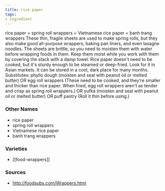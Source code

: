 ```yaml
---
title: rice paper
tags:
- ingredient
---
```

rice paper = spring roll wrappers = Vietnamese rice paper = banh trang wrappers These thin, fragile sheets are used to make spring rolls, but they also make good all-purpose wrappers, baking pan liners, and even lasagne noodles. The sheets are brittle, so you need to moisten them with water before wrapping foods in them. Keep them moist while you work with them by covering the stack with a damp towel. Rice paper doesn't need to be cooked, but it's sturdy enough to be steamed or deep-fried. Look for it in Asian markets. It can be stored in a cool, dark place for many months. Substitutes: phyllo dough (moisten and seal with peanut oil or melted butter) OR egg roll wrappers (These need to be cooked, and they're smaller and thicker than rice paper. When fried, egg roll wrappers aren't as tender and crisp as spring roll wrappers.) OR yufka (moisten and seal with peanut oil or melted butter) OR puff pastry (Roll it thin before using.)

### Other Names

* rice paper
* spring roll wrappers
* Vietnamese rice paper
* banh trang wrappers

### Varieties

* [[food-wrappers]]

### Sources
* http://foodsubs.com/Wrappers.html
